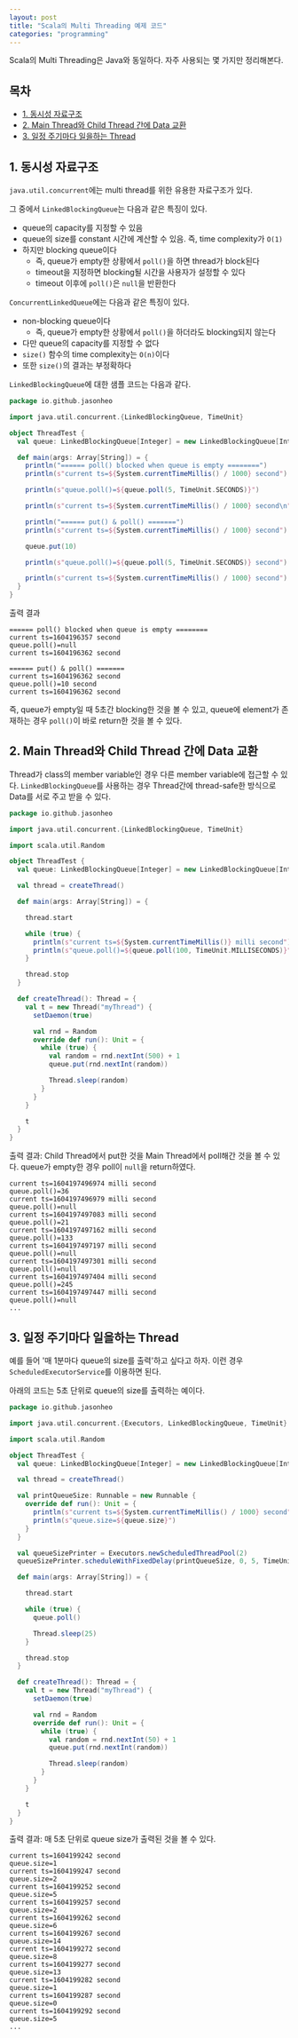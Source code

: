 ```yaml
---
layout: post
title: "Scala의 Multi Threading 예제 코드"
categories: "programming"
---
```


Scala의 Multi Threading은 Java와 동일하다. 자주 사용되는 몇 가지만 정리해본다.

## 목차

- [1. 동시성 자료구조](#1-동시성-자료구조)
- [2. Main Thread와 Child Thread 간에 Data 교환](#2-main-thread와-child-thread-간에-data-교환)
- [3. 일정 주기마다 일을하는 Thread](#3-일정-주기마다-일을하는-thread)

## 1. 동시성 자료구조

`java.util.concurrent`에는 multi thread를 위한 유용한 자료구조가 있다.

그 중에서 `LinkedBlockingQueue`는 다음과 같은 특징이 있다.

- queue의 capacity를 지정할 수 있음
- queue의 size를 constant 시간에 계산할 수 있음. 즉, time complexity가 `O(1)`
- 하지만 blocking queue이다
  - 즉, queue가 empty한 상황에서 `poll()`을 하면 thread가 block된다
  - timeout을 지정하면 blocking될 시간을 사용자가 설정할 수 있다
  - timeout 이후에 `poll()`은 `null`을 반환한다


`ConcurrentLinkedQueue`에는 다음과 같은 특징이 있다.

- non-blocking queue이다
  - 즉, queue가 empty한 상황에서 `poll()`을 하더라도 blocking되지 않는다
- 다만 queue의 capacity를 지정할 수 없다
- `size()` 함수의 time complexity는 `O(n)`이다
- 또한 `size()`의 결과는 부정확하다

`LinkedBlockingQueue`에 대한 샘플 코드는 다음과 같다.

```scala
package io.github.jasonheo

import java.util.concurrent.{LinkedBlockingQueue, TimeUnit}

object ThreadTest {
  val queue: LinkedBlockingQueue[Integer] = new LinkedBlockingQueue[Integer](10)

  def main(args: Array[String]) = {
    println("====== poll() blocked when queue is empty ========")
    println(s"current ts=${System.currentTimeMillis() / 1000} second")

    println(s"queue.poll()=${queue.poll(5, TimeUnit.SECONDS)}")

    println(s"current ts=${System.currentTimeMillis() / 1000} second\n")

    println("====== put() & poll() =======")
    println(s"current ts=${System.currentTimeMillis() / 1000} second")

    queue.put(10)

    println(s"queue.poll()=${queue.poll(5, TimeUnit.SECONDS)} second")

    println(s"current ts=${System.currentTimeMillis() / 1000} second")
  }
}
```

출력 결과

```
====== poll() blocked when queue is empty ========
current ts=1604196357 second
queue.poll()=null
current ts=1604196362 second

====== put() & poll() =======
current ts=1604196362 second
queue.poll()=10 second
current ts=1604196362 second
```

즉, queue가 empty일 때 5초간 blocking한 것을 볼 수 있고, queue에 element가 존재하는 경우 `poll()`이 바로 return한 것을 볼 수 있다.

## 2. Main Thread와 Child Thread 간에 Data 교환

Thread가 class의 member variable인 경우 다른 member variable에 접근할 수 있다. `LinkedBlockingQueue`를 사용하는 경우 Thread간에 thread-safe한 방식으로 Data를 서로 주고 받을 수 있다.

```scala
package io.github.jasonheo

import java.util.concurrent.{LinkedBlockingQueue, TimeUnit}

import scala.util.Random

object ThreadTest {
  val queue: LinkedBlockingQueue[Integer] = new LinkedBlockingQueue[Integer](10)

  val thread = createThread()

  def main(args: Array[String]) = {

    thread.start

    while (true) {
      println(s"current ts=${System.currentTimeMillis()} milli second")
      println(s"queue.poll()=${queue.poll(100, TimeUnit.MILLISECONDS)}")
    }

    thread.stop
  }

  def createThread(): Thread = {
    val t = new Thread("myThread") {
      setDaemon(true)

      val rnd = Random
      override def run(): Unit = {
        while (true) {
          val random = rnd.nextInt(500) + 1
          queue.put(rnd.nextInt(random))

          Thread.sleep(random)
        }
      }
    }

    t
  }
}
```

출력 결과: Child Thread에서 put한 것을 Main Thread에서 poll해간 것을 볼 수 있다. queue가 empty한 경우 poll이 `null`을 return하였다.

```
current ts=1604197496974 milli second
queue.poll()=36
current ts=1604197496979 milli second
queue.poll()=null
current ts=1604197497083 milli second
queue.poll()=21
current ts=1604197497162 milli second
queue.poll()=133
current ts=1604197497197 milli second
queue.poll()=null
current ts=1604197497301 milli second
queue.poll()=null
current ts=1604197497404 milli second
queue.poll()=245
current ts=1604197497447 milli second
queue.poll()=null
...
```

## 3. 일정 주기마다 일을하는 Thread

예를 들어 '매 1분마다 queue의 size를 출력'하고 싶다고 하자. 이런 경우 `ScheduledExecutorService`를 이용하면 된다.

아래의 코드는 5초 단위로 queue의 size를 출력하는 예이다.

```scala
package io.github.jasonheo

import java.util.concurrent.{Executors, LinkedBlockingQueue, TimeUnit}

import scala.util.Random

object ThreadTest {
  val queue: LinkedBlockingQueue[Integer] = new LinkedBlockingQueue[Integer](100)

  val thread = createThread()

  val printQueueSize: Runnable = new Runnable {
    override def run(): Unit = {
      println(s"current ts=${System.currentTimeMillis() / 1000} second")
      println(s"queue.size=${queue.size}")
    }
  }

  val queueSizePrinter = Executors.newScheduledThreadPool(2)
  queueSizePrinter.scheduleWithFixedDelay(printQueueSize, 0, 5, TimeUnit.SECONDS)

  def main(args: Array[String]) = {

    thread.start

    while (true) {
      queue.poll()

      Thread.sleep(25)
    }

    thread.stop
  }

  def createThread(): Thread = {
    val t = new Thread("myThread") {
      setDaemon(true)

      val rnd = Random
      override def run(): Unit = {
        while (true) {
          val random = rnd.nextInt(50) + 1
          queue.put(rnd.nextInt(random))

          Thread.sleep(random)
        }
      }
    }

    t
  }
}
```

출력 결과: 매 5초 단위로 queue size가 출력된 것을 볼 수 있다.

```
current ts=1604199242 second
queue.size=1
current ts=1604199247 second
queue.size=2
current ts=1604199252 second
queue.size=5
current ts=1604199257 second
queue.size=2
current ts=1604199262 second
queue.size=6
current ts=1604199267 second
queue.size=14
current ts=1604199272 second
queue.size=8
current ts=1604199277 second
queue.size=13
current ts=1604199282 second
queue.size=1
current ts=1604199287 second
queue.size=0
current ts=1604199292 second
queue.size=5
...
```
